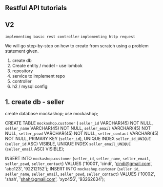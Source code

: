 ## Restful API tutorials
## V2
  `implementing basic rest controller`
  `implementing http request`

We will go step-by-step on how to create from scratch using a problem statement given.

  1. create db
  2. Create entity / model - use lombok
  3. repository
  4. service to implement repo
  5. controller
  6. h2 / mysql config
  

## 1. create db - seller

create database mockashop;
use mockashop;

CREATE TABLE `mockashop`.`customer` (
  `seller_id` VARCHAR(45) NOT NULL,
  `seller_name` VARCHAR(45) NOT NULL,
  `seller_email` VARCHAR(45) NOT NULL,
  `seller_pswd` VARCHAR(45) NOT NULL,
  `seller_contact` VARCHAR(45) NOT NULL,
  PRIMARY KEY (`seller_id`),
  UNIQUE INDEX `seller_id_UNIQUE` (`seller_id` ASC) VISIBLE,
  UNIQUE INDEX `seller_email_UNIQUE` (`seller_email` ASC) VISIBLE);

INSERT INTO `mockashop`.`customer` (`seller_id`, `seller_name`, `seller_email`, `seller_pswd`, `seller_contact`) VALUES ('10001', 'cindi', 'cindi@gmail.com', 'abc123', '92212152');
INSERT INTO `mockashop`.`customer` (`seller_id`, `seller_name`, `seller_email`, `seller_pswd`, `seller_contact`) VALUES ('10002', 'shah', 'shah@gmail.com', 'xyz456', '93262634');